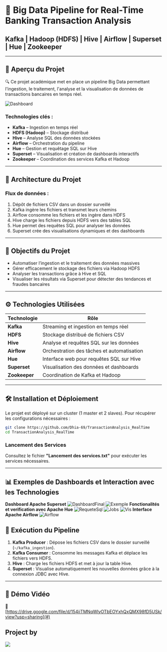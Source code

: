 # 🚀 Big Data Pipeline for Real-Time Banking Transaction Analysis

## Kafka | Hadoop (HDFS) | Hive | Airflow | Superset | Hue | Zookeeper

---

## 📸 Aperçu du Projet
🔍 Ce projet académique met en place un pipeline Big Data permettant l'ingestion, le traitement, l'analyse et la visualisation de données de transactions bancaires en temps réel.

![Dashboard](images/final_dash.png)

### Technologies clés :
- **Kafka** – Ingestion en temps réel
- **HDFS (Hadoop)** – Stockage distribué
- **Hive** – Analyse SQL des données stockées
- **Airflow** – Orchestration du pipeline
- **Hue** – Gestion et requêtage SQL sur Hive
- **Superset** – Visualisation et création de dashboards interactifs
- **Zookeeper** – Coordination des services Kafka et Hadoop

---

## 📂 Architecture du Projet

### Flux de données :
1. Dépôt de fichiers CSV dans un dossier surveillé  
2. Kafka ingère les fichiers et transmet leurs chemins  
3. Airflow consomme les fichiers et les ingère dans HDFS  
4. Hive charge les fichiers depuis HDFS vers des tables SQL  
5. Hue permet des requêtes SQL pour analyser les données  
6. Superset crée des visualisations dynamiques et des dashboards  

---

## 🎯 Objectifs du Projet
- Automatiser l’ingestion et le traitement des données massives
- Gérer efficacement le stockage des fichiers via Hadoop HDFS
- Analyser les transactions grâce à Hive et SQL
- Visualiser les résultats via Superset pour détecter des tendances et fraudes bancaires

---

## ⚙️ Technologies Utilisées

| Technologie  | Rôle                                             |
|-------------|--------------------------------------------------|
| **Kafka**   | Streaming et ingestion en temps réel              |
| **HDFS**    | Stockage distribué de fichiers CSV                |
| **Hive**    | Analyse et requêtes SQL sur les données           |
| **Airflow** | Orchestration des tâches et automatisation        |
| **Hue**     | Interface web pour requêtes SQL sur Hive          |
| **Superset**| Visualisation des données et dashboards           |
| **Zookeeper**| Coordination de Kafka et Hadoop                  |

---

## 🛠️ Installation et Déploiement

Le projet est déployé sur un cluster (1 master et 2 slaves). Pour récupérer les configurations nécessaires :
```bash
git clone https://github.com/Dhia-69/TransactionAnalysis_RealTime 
cd TransactionAnalysis_RealTime
```

### Lancement des Services
Consultez le fichier **"Lancement des services.txt"** pour exécuter les services nécessaires.

---

## 📊 Exemples de Dashboards et Interaction avec les Technologies
**Dashboard Apache Superset**
![DashboardFinal](images/final_dash.png)
![Exemple](images/dah.png)
**Fonctionalités et verification avec Apache Hue**
![RequeteSql](images/hue.jpg)
![Jobs](images/hue2.jpg)
![Vis](images/hue3.jpg)
**Interface Apache Airflow**
![Airflow](images/airflow.png)

## 🚀 Exécution du Pipeline
1. **Kafka Producer** : Dépose les fichiers CSV dans le dossier surveillé (`~/kafka_ingestion`).
2. **Kafka Consumer** : Consomme les messages Kafka et déplace les fichiers vers HDFS.
3. **Hive** : Charge les fichiers HDFS et met à jour la table Hive.
4. **Superset** : Visualise automatiquement les nouvelles données grâce à la connexion JDBC avec Hive.

---

## 🎥 Démo Vidéo
🔗 [https://drive.google.com/file/d/154iiTMNqWlyOTbEOYxhQxQMX98fD5USk/view?usp=sharing](#)  

## Project by
<a href="https://github.com/Dhia-69/TransactionAnalysis_RealTime/graphs/contributors">
    <img src="https://contrib.rocks/image?repo=Dhia-69/TransactionAnalysis_RealTime" />
</a>
